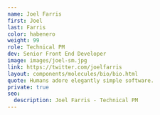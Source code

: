 ```yaml
---
name: Joel Farris
first: Joel
last: Farris
color: habenero
weight: 99
role: Technical PM
dev: Senior Front End Developer
image: images/joel-sm.jpg
link: https://twitter.com/joelfarris
layout: components/molecules/bio/bio.html
quote: Humans adore elegantly simple software.
private: true
seo:
  description: Joel Farris - Technical PM
---
```

